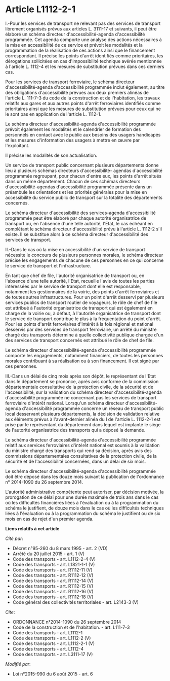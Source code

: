 # Article L1112-2-1

I.-Pour les services de transport ne relevant pas des services de transport librement organisés prévus aux articles L.
3111-17 et suivants, il peut être élaboré un schéma directeur d'accessibilité-agenda d'accessibilité programmée. Cet agenda
comporte une analyse des actions nécessaires à la mise en accessibilité de ce service et prévoit les modalités et la
programmation de la réalisation de ces actions ainsi que le financement correspondant. Il précise les points d'arrêt
identifiés comme prioritaires, les dérogations sollicitées en cas d'impossibilité technique avérée mentionnée à l'article L.
1112-4 et les mesures de substitution prévues dans ces derniers cas. 

Pour les services de transport ferroviaire, le schéma directeur d'accessibilité-agenda d'accessibilité programmée inclut
également, au titre des obligations d'accessibilité prévues aux deux premiers alinéas de l'article L. 111-7-3 du code de la
construction et de l'habitation, les travaux relatifs aux gares et aux autres points d'arrêt ferroviaires identifiés comme
prioritaires ainsi que les mesures de substitution prévues pour ceux qui ne le sont pas en application de l'article L.
1112-1. 

Le schéma directeur d'accessibilité-agenda d'accessibilité programmée prévoit également les modalités et le calendrier de
formation des personnels en contact avec le public aux besoins des usagers handicapés et les mesures d'information des
usagers à mettre en œuvre par l'exploitant. 

Il précise les modalités de son actualisation. 

Un service de transport public concernant plusieurs départements donne lieu à plusieurs schémas directeurs d'accessibilité-
agendas d'accessibilité programmée regroupant, pour chacun d'entre eux, les points d'arrêt situés dans un même département.
Chacun de ces schémas directeurs d'accessibilité-agendas d'accessibilité programmée présente dans un préambule les
orientations et les priorités générales pour la mise en accessibilité du service public de transport sur la totalité des
départements concernés. 

Le schéma directeur d'accessibilité des services-agenda d'accessibilité programmée peut être élaboré par chaque autorité
organisatrice de transport ou, en l'absence d'une telle autorité, l'Etat, le cas échéant en complétant le schéma directeur
d'accessibilité prévu à l'article L. 1112-2 s'il existe. Il se substitue alors à ce schéma directeur d'accessibilité des
services de transport. 

II.-Dans le cas où la mise en accessibilité d'un service de transport nécessite le concours de plusieurs personnes morales,
le schéma directeur précise les engagements de chacune de ces personnes en ce qui concerne le service de transport et
l'infrastructure. 

En tant que chef de file, l'autorité organisatrice de transport ou, en l'absence d'une telle autorité, l'Etat, recueille
l'avis de toutes les parties intéressées par le service de transport dont elle est responsable, notamment les gestionnaires
de la voirie, des points d'arrêt ferroviaires et de toutes autres infrastructures. Pour un point d'arrêt desservi par
plusieurs services publics de transport routier de voyageurs, le rôle de chef de file est attribué à l'autorité organisatrice
de transport qui est également en charge de la voirie ou, à défaut, à l'autorité organisatrice de transport dont le service
de transport contribue le plus à la fréquentation du point d'arrêt. Pour les points d'arrêt ferroviaires d'intérêt à la fois
régional et national desservis par des services de transport ferroviaire, un arrêté du ministre chargé des transports
détermine à quelle collectivité publique chargée d'un des services de transport concernés est attribué le rôle de chef de
file. 

Le schéma directeur d'accessibilité-agenda d'accessibilité programmée comporte les engagements, notamment financiers, de
toutes les personnes morales contribuant à sa réalisation ou à son financement. Il est signé par ces personnes. 

III.-Dans un délai de cinq mois après son dépôt, le représentant de l'Etat dans le département se prononce, après avis
conforme de la commission départementale consultative de la protection civile, de la sécurité et de l'accessibilité, sur la
validation du schéma directeur d'accessibilité-agenda d'accessibilité programmée ne concernant pas les services de transport
ferroviaire d'intérêt national. Lorsqu'un schéma directeur d'accessibilité-agenda d'accessibilité programmée concerne un
réseau de transport public local desservant plusieurs départements, la décision de validation relative aux éléments prévus à
l'avant-dernier alinéa du I de l'article L. 1112-2-1 est prise par le représentant du département dans lequel est implanté le
siège de l'autorité organisatrice des transports qui a déposé la demande. 

Le schéma directeur d'accessibilité-agenda d'accessibilité programmée relatif aux services ferroviaires d'intérêt national
est soumis à la validation du ministre chargé des transports qui rend sa décision, après avis des commissions départementales
consultatives de la protection civile, de la sécurité et de l'accessibilité concernées, dans un délai de six mois. 

Le schéma directeur d'accessibilité-agenda d'accessibilité programmée doit être déposé dans les douze mois suivant la
publication de l'ordonnance n° 2014-1090 du 26 septembre 2014. 

L'autorité administrative compétente peut autoriser, par décision motivée, la prorogation de ce délai pour une durée maximale
de trois ans dans le cas où les difficultés financières liées à l'évaluation ou à la programmation du schéma le justifient,
de douze mois dans le cas où les difficultés techniques liées à l'évaluation ou à la programmation du schéma le justifient ou
de six mois en cas de rejet d'un premier agenda.

**Liens relatifs à cet article**

_Cité par_:

  - Décret n°95-260 du 8 mars 1995 - art. 2 (VD)
  - Arrêté du 20 juillet 2015 - art. 1 (V)
  - Code des transports - art. L1112-2-4 (V)
  - Code des transports - art. L1821-1-1 (V)
  - Code des transports - art. R1112-11 (V)
  - Code des transports - art. R1112-12 (V)
  - Code des transports - art. R1112-14 (V)
  - Code des transports - art. R1112-15 (V)
  - Code des transports - art. R1112-16 (V)
  - Code des transports - art. R1112-18 (V)
  - Code général des collectivités territoriales - art. L2143-3 (V)

_Cite_:

  - ORDONNANCE n°2014-1090 du 26 septembre 2014
  - Code de la construction et de l'habitation. - art. L111-7-3
  - Code des transports - art. L1112-1
  - Code des transports - art. L1112-2 (V)
  - Code des transports - art. L1112-2-1 (V)
  - Code des transports - art. L1112-4
  - Code des transports - art. L3111-17 (V)

_Modifié par_:

  - Loi n°2015-990 du 6 août 2015 - art. 6
